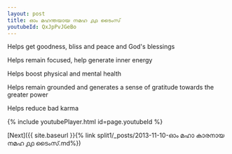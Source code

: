 ```yaml
---
layout: post
title: ഓം മഹന്തയായ നമഹ ൧൧ ടൈംസ്
youtubeId: QxJpPvJGeBo
---
```

 
 
Helps get goodness, bliss and peace and God's blessings
 
Helps remain focused, help generate inner energy 
 
Helps boost physical and mental health 
 
Helps remain grounded and generates a sense of gratitude towards the greater power 
 
Helps reduce bad karma
 
 
 
 


{% include youtubePlayer.html id=page.youtubeId %}
 
[Next]({{ site.baseurl }}{% link  split1/_posts/2013-11-10-ഓം മഹാ കാരനായ നമഹ ൧൧ ടൈംസ്.md%})
 
